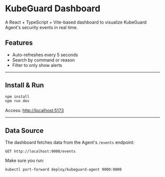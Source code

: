 # KubeGuard Dashboard

A React + TypeScript + Vite-based dashboard to visualize KubeGuard Agent's security events in real time.

## Features
- Auto-refreshes every 5 seconds
- Search by command or reason
- Filter to only show alerts

---

## Install & Run
```bash
npm install
npm run dev
```
Access: [http://localhost:5173](http://localhost:5173)

---

## Data Source
The dashboard fetches data from the Agent's `/events` endpoint:
```
GET http://localhost:9000/events
```

Make sure you run:
```bash
kubectl port-forward deploy/kubeguard-agent 9000:9000
```
